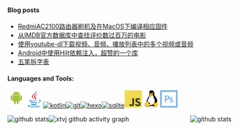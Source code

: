 #### Blog posts

<!-- BLOG-POST-LIST:START -->
- [RedmiAC2100路由器刷机及在MacOS下编译相应固件](https://xtvj.github.io/2021/06/29/RedmiAC2100%E8%B7%AF%E7%94%B1%E5%99%A8%E5%88%B7%E6%9C%BA%E5%8F%8A%E5%9C%A8MacOS%E4%B8%8B%E7%BC%96%E8%AF%91%E7%9B%B8%E5%BA%94%E5%9B%BA%E4%BB%B6/)
- [从IMDB官方数据库中查找评价数过百万的电影](https://xtvj.github.io/2021/03/14/%E4%BB%8EIMDB%E5%AE%98%E6%96%B9%E6%95%B0%E6%8D%AE%E5%BA%93%E4%B8%AD%E6%9F%A5%E6%89%BE%E8%AF%84%E4%BB%B7%E6%95%B0%E8%BF%87%E7%99%BE%E4%B8%87%E7%9A%84%E7%94%B5%E5%BD%B1/)
- [使用youtube-dl下载视频、音频、播放列表中的多个视频或音频](https://xtvj.github.io/2020/11/22/%E4%BD%BF%E7%94%A8youtube-dl%E4%B8%8B%E8%BD%BD%E8%A7%86%E9%A2%91%E3%80%81%E9%9F%B3%E9%A2%91%E3%80%81%E6%92%AD%E6%94%BE%E5%88%97%E8%A1%A8%E4%B8%AD%E7%9A%84%E5%A4%9A%E4%B8%AA%E8%A7%86%E9%A2%91%E6%88%96%E9%9F%B3%E9%A2%91/)
- [Android中使用Hilt依赖注入，超赞的一个库](https://xtvj.github.io/2020/11/15/Android%E4%B8%AD%E4%BD%BF%E7%94%A8Hilt%E4%BE%9D%E8%B5%96%E6%B3%A8%E5%85%A5%EF%BC%8C%E8%B6%85%E8%B5%9E%E7%9A%84%E4%B8%80%E4%B8%AA%E5%BA%93/)
- [五笔拆字表](https://xtvj.github.io/2020/11/04/%E4%BA%94%E7%AC%94%E6%8B%86%E5%AD%97%E8%A1%A8/)
<!-- BLOG-POST-LIST:END -->





<h4 align="left">Languages and Tools:</h4><p align="left"><a href="https://developer.android.com"target="_blank"><img src="https://raw.githubusercontent.com/devicons/devicon/master/icons/android/android-original-wordmark.svg"alt="android"width="40"height="40"/></a><a href="https://www.java.com"target="_blank"><img src="https://raw.githubusercontent.com/devicons/devicon/master/icons/java/java-original.svg"alt="java"width="40"height="40"/></a><a href="https://kotlinlang.org"target="_blank"><img src="https://www.vectorlogo.zone/logos/kotlinlang/kotlinlang-icon.svg"alt="kotlin"width="40"height="40"/></a><a href="https://git-scm.com/"target="_blank"><img src="https://www.vectorlogo.zone/logos/git-scm/git-scm-icon.svg"alt="git"width="40"height="40"/></a><a href="hexo.io/"target="_blank"><img src="https://www.vectorlogo.zone/logos/hexoio/hexoio-icon.svg"alt="hexo"width="40"height="40"/></a><a href="https://www.sqlite.org/"target="_blank"><img src="https://www.vectorlogo.zone/logos/sqlite/sqlite-icon.svg"alt="sqlite"width="40"height="40"/></a><a href="https://developer.mozilla.org/en-US/docs/Web/JavaScript"target="_blank"><img src="https://raw.githubusercontent.com/devicons/devicon/master/icons/javascript/javascript-original.svg"alt="javascript"width="40"height="40"/></a><a href="https://www.linux.org/"target="_blank"><img src="https://raw.githubusercontent.com/devicons/devicon/master/icons/linux/linux-original.svg"alt="linux"width="40"height="40"/></a><a href="https://www.photoshop.com/en"target="_blank"><img src="https://raw.githubusercontent.com/devicons/devicon/master/icons/photoshop/photoshop-line.svg"alt="photoshop"width="40"height="40"/></a></p>



<img align="left" src="https://github-readme-stats.vercel.app/api/top-langs/?username=xtvj&theme=blue-white&count_private=true" alt="github stats"><img align="right" src="https://github-readme-stats.vercel.app/api?username=xtvj&show_icons=true&include_all_commits=true&theme=blue-white&count_private=true" alt="github stats">



![xtvj github activity graph](https://activity-graph.herokuapp.com/graph?username=xtvj&theme=react-dark)

